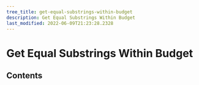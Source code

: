 ```yaml
---
tree_title: get-equal-substrings-within-budget
description: Get Equal Substrings Within Budget
last_modified: 2022-06-09T21:23:28.2328
---
```


# Get Equal Substrings Within Budget

## Contents
